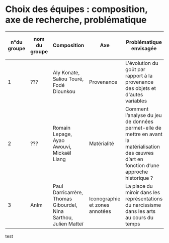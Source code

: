 # Choix des équipes : composition, axe de recherche, problématique

| n°du groupe 	| nom du groupe 	| Composition 	| Axe 	| Problématique envisagée 	| Lien vers le PAD | Repo Github  | Support Slide
|-	|-	|-	|-	|-	|-	|- |- |
| 1 	|  ???	|Aly Konate, Saliou Touré, Fodé Diounkou	| Provenance 	| L'évolution du goût par rapport à la provenance des objets et d'autes variables 	| [voir](https://annuel2.framapad.org/p/dathda_groupe1)  |   [consulter](https://zale-14.github.io/PROVENANCE_DES_OEUVRES/)    | [jour1](https://github.com/antoinecourtin/seminaire_M2_InfoCom_ParisNanterre_2021/blob/main/support_groupe/jour1/groupe1_20210504.pdf) ; [jour2](https://github.com/antoinecourtin/seminaire_M2_InfoCom_ParisNanterre_2021/blob/main/support_groupe/jour2/groupe1_20210505.pdf) ; jour3  ; final  |
| 2 	| ??? 	|Romain  Lepage, Ayao Awouvi, Mickaël Liang	| Matérialité 	| Comment l’analyse du jeu de données permet-elle de mettre en avant la matérialisation des œuvres d’art en fonction d’une approche historique ?	| [voir](https://annuel2.framapad.org/p/dathda_groupe2)    |  [consulter](https://228-ayao.github.io/Seminaire_projet_materialite/)   | [jour1](https://github.com/antoinecourtin/seminaire_M2_InfoCom_ParisNanterre_2021/blob/main/support_groupe/jour1/groupe2_20210504.pdf) ; [jour2](https://github.com/antoinecourtin/seminaire_M2_InfoCom_ParisNanterre_2021/blob/main/support_groupe/jour2/groupe2_20210505.pdf) ; jour3  ; final 
| 3 	| AnIm 	|Paul Darricarrère, Thomas Gibourdel, Nina Sarthou, Julien Matteï  	| Iconographie et zones annotées 	| La place du miroir dans les représentations du narcissisme dans les arts au cours du temps| [voir](https://annuel2.framapad.org/p/dathda_groupe3)    |  [consulter](https://caiusjuliuscaesar.github.io/AnIm/)   | [jour1](https://github.com/antoinecourtin/seminaire_M2_InfoCom_ParisNanterre_2021/blob/main/support_groupe/jour1/groupe3_20210504.pdf) ; [jour2](https://github.com/antoinecourtin/seminaire_M2_InfoCom_ParisNanterre_2021/blob/main/support_groupe/jour2/groupe3_20210505.pdf) ; jour3  ; final 

test
